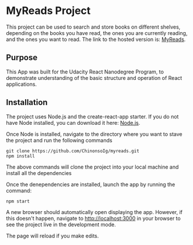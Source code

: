 # MyReads Project
This project can be used to search and store books on different shelves, depending on the books you have read, the ones you are currently reading, and the ones you want to read. 
The link to the hosted version is: [MyReads](https://chinonso-myreads-app.netlify.app).

## Purpose
This App was built for the Udacity React Nanodegree Program, to demonstrate understanding of the basic structure and operation of React applications.

## Installation
The project uses Node.js and the create-react-app starter. If you do not have Node installed, you can download it here: [Node.js](https://nodejs.org/en/download/).

Once Node is installed, navigate to the directory where you want to stave the project and run the following commands
```
git clone https://github.com/ChinonsoIg/myreads.git
npm install
```
The above commands will clone the project into your local machine and install all the dependencies

Once the denependencies are installed, launch the app by running the command:

```
npm start
```
A new browser should automatically open displaying the app. However, if this doesn't happen, navigate to [http://localhost:3000](http://localhost:3000) in your browser to see the project live in the development mode.

The page will reload if you make edits.
